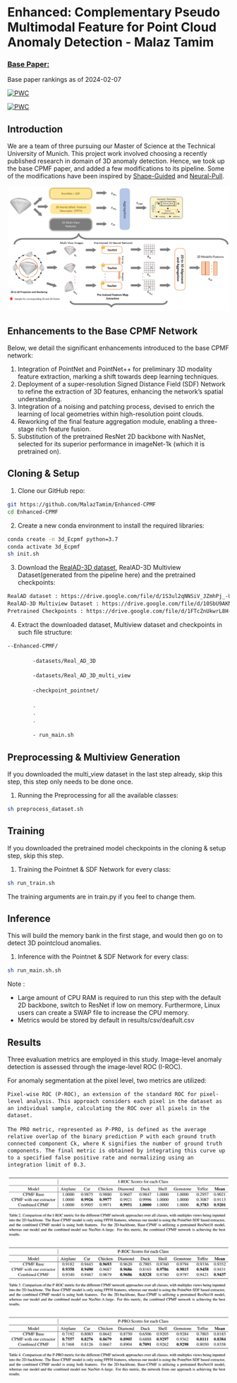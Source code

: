 
# Enhanced:  Complementary Pseudo Multimodal Feature for Point Cloud Anomaly Detection - Malaz Tamim
### [Base Paper:](https://arxiv.org/abs/2303.13194)
Base paper rankings as of 2024-02-07

[![PWC](https://img.shields.io/endpoint.svg?url=https://paperswithcode.com/badge/complementary-pseudo-multimodal-feature-for/depth-anomaly-detection-and-segmentation-on)](https://paperswithcode.com/sota/depth-anomaly-detection-and-segmentation-on?p=complementary-pseudo-multimodal-feature-for)

[![PWC](https://img.shields.io/endpoint.svg?url=https://paperswithcode.com/badge/complementary-pseudo-multimodal-feature-for/3d-anomaly-detection-and-segmentation-on)](https://paperswithcode.com/sota/3d-anomaly-detection-and-segmentation-on?p=complementary-pseudo-multimodal-feature-for)




## Introduction
We are a team of three pursuing our Master of Science at the Technical University of Munich. This project work involved choosing a recently published research in domain of 3D anomaly detection. Hence, we took up the base CPMF paper, and added a few modifications to its pipeline. Some of the modifications have  been inspired by [Shape-Guided](https://openreview.net/pdf?id=IkSGn9fcPz) and [Neural-Pull](https://arxiv.org/pdf/2011.13495.pdf).

![Metrics](images/architecture.png)


## Enhancements to the Base CPMF Network

Below, we detail the significant enhancements introduced to the base CPMF network:
1. Integration of PointNet and PointNet++ for preliminary 3D modality feature extraction, marking a shift towards deep learning techniques.
2. Deployment of a super-resolution Signed Distance Field (SDF) Network to refine the extraction of 3D features, enhancing the network’s spatial understanding.
3. Integration of a noising and patching process, devised to enrich the learning of local geometries within high-resolution point clouds.
4. Reworking of the final feature aggregation module, enabling a three-stage rich feature fusion.
5. Substitution of the pretrained ResNet 2D backbone with NasNet, selected for its superior performance in imageNet-1k (which it is pretrained on).


## Cloning & Setup

1.  Clone our GitHub repo:
```bash
git https://github.com/MalazTamim/Enhanced-CPMF
cd Enhanced-CPMF
```

2. Create a new conda environment to install the required libraries:
```bash
conda create -n 3d_Ecpmf python=3.7
conda activate 3d_Ecpmf
sh init.sh
```

3. Download the [RealAD-3D dataset](https://github.com/M-3LAB/Real3D-AD), RealAD-3D Multiview Dataset(generated from the pipeline here) and the pretrained checkpoints:
```bash
RealAD dataset : https://drive.google.com/file/d/1S3ul2qNNSiV_JZmhPj_-U0ZbO2TdVN30/view?usp=sharing
RealAD-3D Multiview Dataset : https://drive.google.com/file/d/10SbU9AKNQQyIlT5Q0MkvRaUlhvxHpiry/view?usp=sharing
Pretrained Checkpoints : https://drive.google.com/file/d/1FTcZnUkwrL8H--xBFQY2z3esVCuwR_ZX/view?usp=sharing
```


4. Extract the downloaded dataset, Multiview dataset and checkpoints in such file structure:
```bash
--Enhanced-CPMF/

        -datasets/Real_AD_3D

        -datasets/Real_AD_3D_multi_view

        -checkpoint_pointnet/

        .
        .
        .

        - run_main.sh
```


## Preprocessing & Multiview Generation
If you downloaded the multi_view dataset in the last step already, skip this step, this step only needs to be done once.

1. Running the Preprocessing for all the available classes:
```bash
sh preprocess_dataset.sh
```

## Training
If you downloaded the pretrained model checkpoints in the cloning & setup step, skip this step.

1. Training the Pointnet & SDF Network for every class:
```bash
sh run_train.sh
```

The training arguments are in train.py if you feel to change them.


## Inference
This will build the memory bank in the first stage, and would then go on to detect 3D pointcloud anomalies.

1. Inference with the Pointnet & SDF Network for every class:
```bash
sh run_main.sh.sh
```

Note : 
- Large amount of CPU RAM is required to run this step with the default 2D backbone, switch to ResNet if low on memory. Furthermore, Linux users can create a SWAP file to increase the CPU memory.
- Metrics would be stored by default in results/csv/deafult.csv


## Results
Three evaluation metrics are employed in this study. Image-level anomaly detection is assessed through the image-level ROC (I-ROC).

For anomaly segmentation at the pixel level, two metrics are utilized:

    Pixel-wise ROC (P-ROC), an extension of the standard ROC for pixel-level analysis. This approach considers each pixel in the dataset as an individual sample, calculating the ROC over all pixels in the dataset.

    The PRO metric, represented as P-PRO, is defined as the average relative overlap of the binary prediction P with each ground truth connected component Ck, where K signifies the number of ground truth components. The final metric is obtained by integrating this curve up to a specified false positive rate and normalizing using an integration limit of 0.3.
    
![Metrics](images/results.png)

